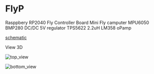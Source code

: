 # FlyP
Rasppbery RP2040 Fly Controller Board Mini Fly camputer
MPU6050
BMP280
DC/DC 5V regulator TPS5622 2.2uH
LM358 oPamp

[schematic](flycopter_p_v1.0.pdf)

View 3D

![top_view](/image/top_view.png)

![bottom_view](/image/bottom_view.png)
